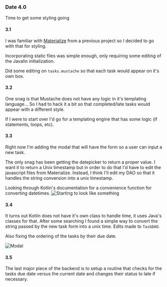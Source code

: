 ### Date 4.0
Time to get some styling going

#### 3.1
I was familiar with [Materialize](https://materializecss.com) from a previous project so I decided to go with that for styling.

Incorporating static files was simple enough, only requiring some editing of the Javalin initialization.

Did some editing on `tasks.mustache` so that each task would appear on it's own box.

#### 3.2
One snag is that Mustache does not have any logic in it's templating language... So I had to hack it a bit so that completed/late tasks would appear with a different style.

If I were to start over I'd go for a templating engine that has some logic (if statements, loops, etc).

#### 3.3
Right now I'm adding the modal that will have the form so a user can input a new task. 

The only snag has been getting the datepicker to return a proper value. I want it to return a Unix timestamp but in order to do that I'd have to edit the javascript files from Materialize. Instead, I think I'll edit my DAO so that it handles the string conversion into a unix timestamp.

Looking through Kotlin's documentation for a convenience function for converting datetimes.
![Starting to look like something](/img/styled.png)


#### 3.4
It turns out Kotlin does not have it's own class to handle time, it uses Java's classes for that. After some searching I found a simple way to convert the string passed by the new task form into a unix time. Edits made to `TaskDAO`.

Also fixing the ordering of the tasks by their due date.

![Modal](/img/modal.png)

#### 3.5
The last major piece of the backend is to setup a routine that checks for the tasks due date versus the current date and changes their status to late if necessary.

